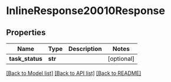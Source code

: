 # InlineResponse20010Response

## Properties
Name | Type | Description | Notes
------------ | ------------- | ------------- | -------------
**task_status** | **str** |  | [optional] 

[[Back to Model list]](../README.md#documentation-for-models) [[Back to API list]](../README.md#documentation-for-api-endpoints) [[Back to README]](../README.md)


